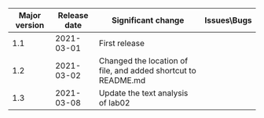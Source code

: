| Major version | Release date | Significant change                                           | Issues\Bugs |
| ------------- | ------------ | ------------------------------------------------------------ | ----------- |
| 1.1           | 2021-03-01   | First release                                                |             |
| 1.2           | 2021-03-02   | Changed the location of file, and added shortcut to README.md |             |
| 1.3           | 2021-03-08   | Update the text analysis of lab02                             |            |
